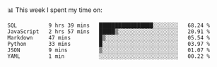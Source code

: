 📊 This week I spent my time on:
<!--START_SECTION:waka-->

```text
SQL          9 hrs 39 mins   █████████████████░░░░░░░░   68.24 %
JavaScript   2 hrs 57 mins   █████▒░░░░░░░░░░░░░░░░░░░   20.91 %
Markdown     47 mins         █▒░░░░░░░░░░░░░░░░░░░░░░░   05.54 %
Python       33 mins         █░░░░░░░░░░░░░░░░░░░░░░░░   03.97 %
JSON         9 mins          ▒░░░░░░░░░░░░░░░░░░░░░░░░   01.07 %
YAML         1 min           ░░░░░░░░░░░░░░░░░░░░░░░░░   00.22 %
```

<!--END_SECTION:waka-->


